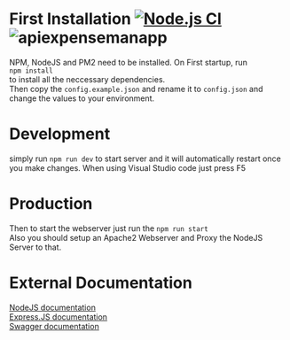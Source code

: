 # First Installation [![Node.js CI](https://github.com/BlueMoonDevelopment/ExpenseMan-API/actions/workflows/npm.yml/badge.svg)](https://github.com/BlueMoonDevelopment/ExpenseMan-API/actions/workflows/npm.yml) ![apiexpensemanapp](https://cronitor.io/badges/jAwIlr/production/-GRMEU_JY8FkP7nTGgwixe3U13k.svg)
NPM, NodeJS and PM2 need to be installed.
On First startup, run <br>
  `npm install`<br>
to install all the neccessary dependencies.<br>
Then copy the `config.example.json` and rename it to `config.json` and change the values to your environment.

# Development

simply run `npm run dev` to start server and it will automatically restart once you make changes.
When using Visual Studio code just press F5

# Production
Then to start the webserver just run the `npm run start`
<br>
Also you should setup an Apache2 Webserver and Proxy the NodeJS Server to that.

# External Documentation

[NodeJS documentation](https://nodejs.org/en/docs/guides/)<br>
[Express.JS documentation](https://expressjs.com/guide/routing.html)<br>
[Swagger documentation](https://swagger.io/docs/specification/describing-request-body/)<br>

